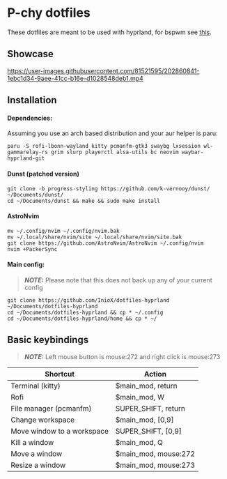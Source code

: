 # P-chy dotfiles
These dotfiles are meant to be used with hyprland, for bspwm see [this](https://github.com/InioX/dotfiles-bspwm).
## Showcase
https://user-images.githubusercontent.com/81521595/202860841-1ebc1d34-9aee-41cc-b16e-d1028548deb1.mp4
## Installation
#### Dependencies:
Assuming you use an arch based distribution and your aur helper is paru:
```
paru -S rofi-lbonn-wayland kitty pcmanfm-gtk3 swaybg lxsession wl-gammarelay-rs grim slurp playerctl alsa-utils bc neovim waybar-hyprland-git
```
#### Dunst (patched version)
```
git clone -b progress-styling https://github.com/k-vernooy/dunst/ ~/Documents/dunst/
cd ~/Documents/dunst && make && sudo make install
```
#### AstroNvim
```
mv ~/.config/nvim ~/.config/nvim.bak
mv ~/.local/share/nvim/site ~/.local/share/nvim/site.bak
git clone https://github.com/AstroNvim/AstroNvim ~/.config/nvim
nvim +PackerSync
```
#### Main config:
> **_NOTE:_** Please note that this does not back up any of your current config

```
git clone https://github.com/InioX/dotfiles-hyprland ~/Documents/dotfiles-hyprland
cd ~/Documents/dotfiles-hyprland && cp * ~/.config
cd ~/Documents/dotfiles-hyprland/home && cp * ~/
```
## Basic keybindings

> **_NOTE:_** Left mouse button is mouse:272 and right click is mouse:273

|  Shortcut |  Action |
| - | - |
| Terminal (kitty) | $main_mod, return |
| Rofi | $main_mod, W |
| File manager (pcmanfm) | SUPER_SHIFT, return |
| Change workspace | $main_mod, [0,9] |
| Move window to a workspace | SUPER_SHIFT, [0,9] |
| Kill a window | $main_mod, Q |
| Move a window| $main_mod, mouse:272 |
| Resize a window | $main_mod, mouse:273 |

